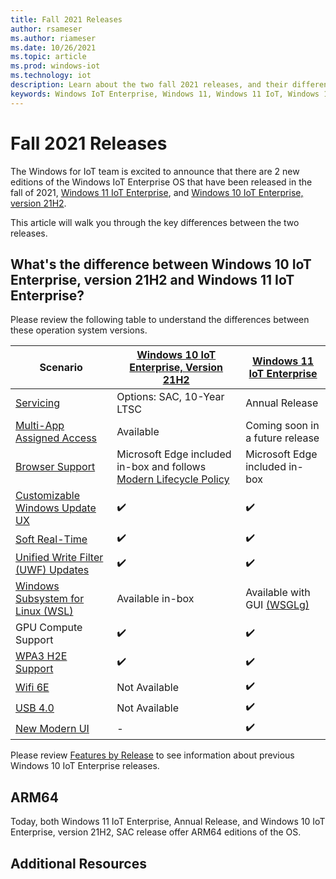 ```yaml
---
title: Fall 2021 Releases
author: rsameser
ms.author: riameser
ms.date: 10/26/2021
ms.topic: article
ms.prod: windows-iot
ms.technology: iot
description: Learn about the two fall 2021 releases, and their differences
keywords: Windows IoT Enterprise, Windows 11, Windows 11 IoT, Windows 11 IoT Enterprise
---
```


# Fall 2021 Releases
The Windows for IoT team is excited to announce that there are 2 new editions of the Windows IoT Enterprise OS that have been released in the fall of 2021, [Windows 11 IoT Enterprise](/windows/iot/product-family/what's-new-in-windows-11-iot-enterprise), and [Windows 10 IoT Enterprise, version 21H2](/windows/iot/product-family/what's-new-in-windows-10-iot-enterprise-21h2).

This article will walk you through the key differences between the two releases.

## What's the difference between Windows 10 IoT Enterprise, version 21H2 and Windows 11 IoT Enterprise?

Please review the following table to understand the differences between these operation system versions.

| Scenario | [Windows 10 IoT Enterprise, Version 21H2](/windows/iot/product-family/what's-new-in-windows-10-iot-enterprise-21h2) | [Windows 11 IoT Enterprise](/windows/iot/product-family/what's-new-in-windows-11-iot-enterprise) |
|----------|-----------------------------------------|---------------------------|
| [Servicing](/windows/iot/product-family/product-lifecycle?tabs=2021) | Options: SAC, 10-Year LTSC | Annual Release |
| [Multi-App Assigned Access](/windows/iot/iot-enterprise/kiosk-mode/multi-app-kiosk) | Available | Coming soon in a future release |
| [Browser Support](/windows/iot/iot-enterprise/kiosk-mode/browser-support) | Microsoft Edge included in-box and follows [Modern Lifecycle Policy]() | Microsoft Edge included in-box |
| [Customizable Windows Update UX](/windows/iot/iot-enterprise/branding-features/update-notification) |  :heavy_check_mark:  |  :heavy_check_mark: |
| [Soft Real-Time](/windows/iot/iot-enterprise/soft-real-time/soft-real-time) | :heavy_check_mark: | :heavy_check_mark: |
| [Unified Write Filter (UWF) Updates](/windows/iot/iot-enterprise/advanced-lockdown-features/unified-write-filter) | :heavy_check_mark: | :heavy_check_mark: |
| [Windows Subsystem for Linux (WSL)](/windows/wsl/about) | Available in-box | Available with GUI [(WSGLg)](/windows/iot/product-family/what's-new-in-windows-11-iot-enterprise#windows-subsystem-for-linux-gui)|
| GPU Compute Support | :heavy_check_mark: | :heavy_check_mark: |
| [WPA3 H2E Support](https://support.microsoft.com/en-us/windows/faster-and-more-secure-wi-fi-in-windows-26177a28-38ed-1a8e-7eca-66f24dc63f09) | :heavy_check_mark: | :heavy_check_mark: |
| [Wifi 6E](https://support.microsoft.com/en-us/windows/faster-and-more-secure-wi-fi-in-windows-26177a28-38ed-1a8e-7eca-66f24dc63f09) | Not Available | :heavy_check_mark: |
| [USB 4.0](/windows-hardware/design/component-guidelines/universal-serial-bus-4) | Not Available | :heavy_check_mark: |
| [New Modern UI](https://blogs.windows.com/windowsexperience/) | - | :heavy_check_mark: |

Please review [Features by Release](/windows/iot/iot-enterprise/features) to see information about previous Windows 10 IoT Enterprise releases.

## ARM64
Today, both Windows 11 IoT Enterprise, Annual Release, and Windows 10 IoT Enterprise, version 21H2, SAC release offer ARM64 editions of the OS.

## Additional Resources
